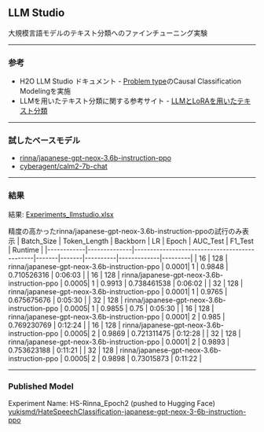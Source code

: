 ## LLM Studio
大規模言語モデルのテキスト分類へのファインチューニング実験

***
### 参考
- H2O LLM Studio ドキュメント - [Problem type](https://docs.h2o.ai/h2o-llmstudio/guide/experiments/experiment-settings#problem-type)のCausal Classification Modelingを実施
- LLMを用いたテキスト分類に関する参考サイト - [LLMとLoRAを用いたテキスト分類](https://github.com/hppRC/llm-lora-classification)

***
### 試したベースモデル
- [rinna/japanese-gpt-neox-3.6b-instruction-ppo](https://huggingface.co/rinna/japanese-gpt-neox-3.6b-instruction-ppo)
- [cyberagent/calm2-7b-chat](https://huggingface.co/cyberagent/calm2-7b-chat)
  
***
### 結果
結果: [Experiments_llmstudio.xlsx](Experiments_llmstudio.xlsx)

精度の高かったrinna/japanese-gpt-neox-3.6b-instruction-ppoの試行のみ表示
| Batch_Size | Token_Length | Backborn                                     | LR    | Epoch | AUC_Test | F1_Test     | Runtime |
|------------|--------------|----------------------------------------------|-------|-------|----------|-------------|---------|
| 16         | 128          | rinna/japanese-gpt-neox-3.6b-instruction-ppo | 0.0001| 1     | 0.9848   | 0.710526316 | 0:06:03 |
| 16         | 128          | rinna/japanese-gpt-neox-3.6b-instruction-ppo | 0.0005| 1     | 0.9913   | 0.738461538 | 0:06:02 |
| 32         | 128          | rinna/japanese-gpt-neox-3.6b-instruction-ppo | 0.0001| 1     | 0.9765   | 0.675675676 | 0:05:30 |
| 32         | 128          | rinna/japanese-gpt-neox-3.6b-instruction-ppo | 0.0005| 1     | 0.9855   | 0.75        | 0:05:30 |
| 16         | 128          | rinna/japanese-gpt-neox-3.6b-instruction-ppo | 0.0001| 2     | 0.985    | 0.769230769 | 0:12:24 |
| 16         | 128          | rinna/japanese-gpt-neox-3.6b-instruction-ppo | 0.0005| 2     | 0.9869   | 0.721311475 | 0:12:28 |
| 32         | 128          | rinna/japanese-gpt-neox-3.6b-instruction-ppo | 0.0001| 2     | 0.9893   | 0.753623188 | 0:11:21 |
| 32         | 128          | rinna/japanese-gpt-neox-3.6b-instruction-ppo | 0.0005| 2     | 0.9898   | 0.73015873  | 0:11:22 |

  
***
### Published Model
Experiment Name: HS-Rinna_Epoch2 (pushed to Hugging Face)  
[yukismd/HateSpeechClassification-japanese-gpt-neox-3-6b-instruction-ppo](https://huggingface.co/yukismd/HateSpeechClassification-japanese-gpt-neox-3-6b-instruction-ppo)
